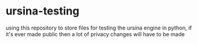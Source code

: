 # ursina-testing
using this repository to store files for testing the ursina engine in python, if it's ever made public then a lot of privacy changes will have to be made
